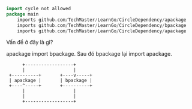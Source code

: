 ```go
import cycle not allowed
package main
	imports github.com/TechMaster/LearnGo/CircleDependency/apackage
	imports github.com/TechMaster/LearnGo/CircleDependency/bpackage
	imports github.com/TechMaster/LearnGo/CircleDependency/apackage
```

Vấn đề ở đây là gì?

apackage import bpackage. Sau đó bpackage lại import apackage.
```
      +------------------+
      |                  |
 +----------+       +----v-----+
 | apackage |       | bpackage |
 +----^-----+       +----------+
      |                  |
      |                  |
      +------------------+
```